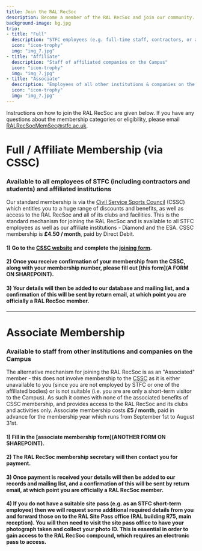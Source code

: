 ```yaml
---
title: Join the RAL RecSoc
description: Become a member of the RAL RecSoc and join our community.
background-image: bg.jpg
trio:
- title: "Full"
  description: "STFC employees (e.g. full-time staff, contractors, or associated students)"
  icon: "icon-trophy"
  img: "img_7.jpg"
- title: "Affiliate"
  description: "Staff of affiliated companies on the Campus"
  icon: "icon-trophy"
  img: "img_7.jpg"
- title: "Associate"
  description: "Employees of all other institutions & companies on the Campus"
  icon: "icon-trophy"
  img: "img_7.jpg"
---
```


Instructions on how to join the RAL RecSoc are given below.  If you have any questions about the membership categories or eligibility, please email [RALRecSocMemSec@stfc.ac.uk](mailto:RALRecSocMemSec@stfc.ac.uk).

# Full / Affiliate Membership (via CSSC)
### Available to all employees of STFC (including contractors and students) and affiliated institutions

Our standard membership is via the [Civil Service Sports Council](https://www.cssc.co.uk/) (CSSC) which entitles you to a huge range of discounts and benefits, as well as access to the RAL RecSoc and all of its clubs and facilities. This is the standard mechanism for joining the RAL RecSoc and is available to all STFC employees as well as our affiliate institutions - Diamond and the ESA. CSSC membership is **£4.50 / month**, paid by Direct Debit.

#### 1) Go to the [CSSC website](https://www.cssc.co.uk/) and complete the [joining form](https://www.cssc.co.uk/join).

#### 2) Once you receive confirmation of your membership from the CSSC, along with your membership number, please fill out [this form](A FORM ON SHAREPOINT).

#### 3) Your details will then be added to our database and mailing list, and a confirmation of this will be sent by return email, at which point you are officially a RAL RecSoc member.

* * *

# Associate Membership
### Available to staff from other institutions and companies on the Campus

The alternative mechanism for joining the RAL RecSoc is as an "Associated" member - this does not involve membership to the [CSSC](https://www.cssc.co.uk/) as it is either unavailable to you (since you are not employed by STFC or one of the affiliated bodies) or is not suitable (i.e. you are are only a short-term visitor to the Campus). As such it comes with none of the associated benefits of CSSC membership, and provides access to the RAL RecSoc and its clubs and activities only. Associate membership costs **£5 / month**, paid in advance for the membership year which runs from September 1st to August 31st.

#### 1) Fill in the [associate membership form](ANOTHER FORM ON SHAREPOINT).

#### 2) The RAL RecSoc membership secretary will then contact you for payment.

#### 3) Once payment is received your details will then be added to our records and mailing list, and a confirmation of this will be sent by return email, at which point you are officially a RAL RecSoc member.

#### 4) If you do not have a suitable site pass (e.g. as an STFC short-term employee) then we will request some additional required details from you and forward those on to the RAL Site Pass office (RAL building R75, main reception).  You will then need to visit the site pass office to have your photograph taken and collect your photo ID.  This is essential in order to gain access to the RAL RecSoc compound, which requires an electronic pass to access.
